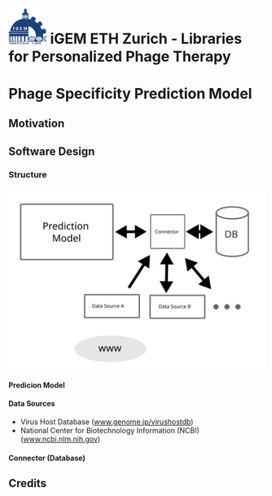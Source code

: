 # <img src="igem-ethz-logo.svg" alt="iGEM ETHZ Logo" width="75"/> iGEM ETH Zurich - Libraries for Personalized Phage Therapy

# Phage Specificity Prediction Model

## Motivation

## Software Design

### Structure
<img src="software-structure.svg" alt="Software Structure" width="800"/>

#### Predicion Model
#### Data Sources
* Virus Host Database (www.genome.jp/virushostdb)
* National Center for Biotechnology Information (NCBI) (www.ncbi.nlm.nih.gov)
#### Connector (Database)

## Credits
